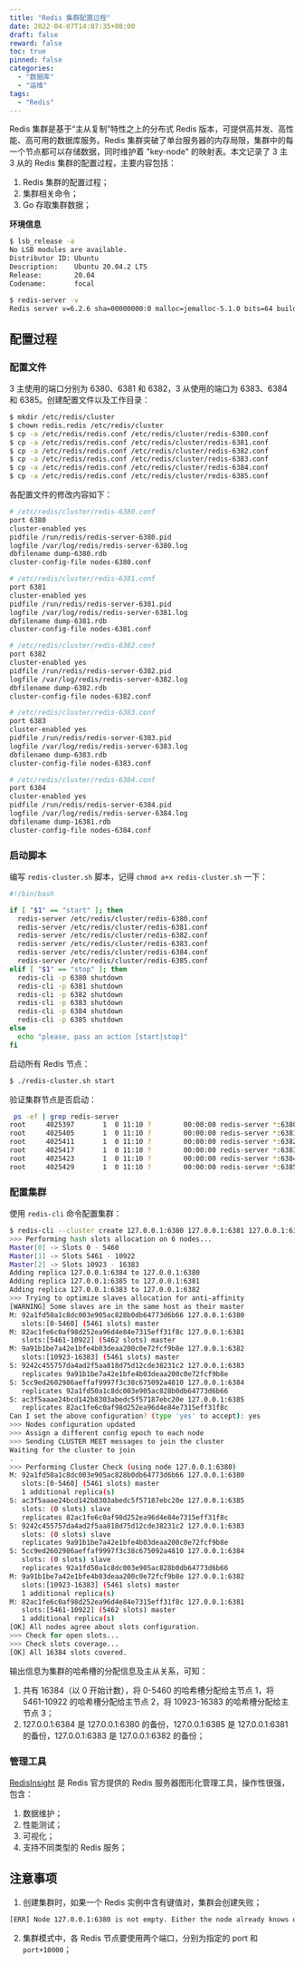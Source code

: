 ```yaml
---
title: "Redis 集群配置过程"
date: 2022-04-07T14:07:35+08:00
draft: false
reward: false
toc: true
pinned: false
categories:
  - "数据库"
  - "运维"
tags:
  - "Redis"
---
```


Redis 集群是基于“主从复制”特性之上的分布式 Redis 版本，可提供高并发、高性能、高可用的数据库服务。Redis 集群突破了单台服务器的内存局限，集群中的每一个节点都可以存储数据，同时维护着 "key-node" 的映射表。本文记录了 3 主 3 从的 Redis 集群的配置过程，主要内容包括：

1. Redis 集群的配置过程；
2. 集群相关命令；
3. Go 存取集群数据；

<!--more-->

**环境信息**

```bash
$ lsb_release -a
No LSB modules are available.
Distributor ID: Ubuntu
Description:    Ubuntu 20.04.2 LTS
Release:        20.04
Codename:       focal
```

```bash
$ redis-server -v
Redis server v=6.2.6 sha=00000000:0 malloc=jemalloc-5.1.0 bits=64 build=9c9e426e2f96cc51
```

## 配置过程

### 配置文件

3 主使用的端口分别为 6380、6381 和 6382，3 从使用的端口为 6383、6384 和 6385。创建配置文件以及工作目录：

```bash
$ mkdir /etc/redis/cluster
$ chown redis.redis /etc/redis/cluster
$ cp -a /etc/redis/redis.conf /etc/redis/cluster/redis-6380.conf
$ cp -a /etc/redis/redis.conf /etc/redis/cluster/redis-6381.conf
$ cp -a /etc/redis/redis.conf /etc/redis/cluster/redis-6382.conf
$ cp -a /etc/redis/redis.conf /etc/redis/cluster/redis-6383.conf
$ cp -a /etc/redis/redis.conf /etc/redis/cluster/redis-6384.conf
$ cp -a /etc/redis/redis.conf /etc/redis/cluster/redis-6385.conf
```

各配置文件的修改内容如下：

```bash
# /etc/redis/cluster/redis-6380.conf
port 6380
cluster-enabled yes
pidfile /run/redis/redis-server-6380.pid
logfile /var/log/redis/redis-server-6380.log
dbfilename dump-6380.rdb
cluster-config-file nodes-6380.conf
```

```bash
# /etc/redis/cluster/redis-6381.conf
port 6381
cluster-enabled yes
pidfile /run/redis/redis-server-6381.pid
logfile /var/log/redis/redis-server-6381.log
dbfilename dump-6381.rdb
cluster-config-file nodes-6381.conf
```

```bash
# /etc/redis/cluster/redis-6382.conf
port 6382
cluster-enabled yes
pidfile /run/redis/redis-server-6382.pid
logfile /var/log/redis/redis-server-6382.log
dbfilename dump-6382.rdb
cluster-config-file nodes-6382.conf
```

```bash
# /etc/redis/cluster/redis-6383.conf
port 6383
cluster-enabled yes
pidfile /run/redis/redis-server-6383.pid
logfile /var/log/redis/redis-server-6383.log
dbfilename dump-6383.rdb
cluster-config-file nodes-6383.conf
```

```bash
# /etc/redis/cluster/redis-6384.conf
port 6384
cluster-enabled yes
pidfile /run/redis/redis-server-6384.pid
logfile /var/log/redis/redis-server-6384.log
dbfilename dump-16381.rdb
cluster-config-file nodes-6384.conf
```

### 启动脚本

编写 `redis-cluster.sh` 脚本，记得 `chmod a+x redis-cluster.sh` 一下：

```bash
#!/bin/bash

if [ "$1" == "start" ]; then
  redis-server /etc/redis/cluster/redis-6380.conf
  redis-server /etc/redis/cluster/redis-6381.conf
  redis-server /etc/redis/cluster/redis-6382.conf
  redis-server /etc/redis/cluster/redis-6383.conf
  redis-server /etc/redis/cluster/redis-6384.conf
  redis-server /etc/redis/cluster/redis-6385.conf
elif [ "$1" == "stop" ]; then
  redis-cli -p 6380 shutdown
  redis-cli -p 6381 shutdown
  redis-cli -p 6382 shutdown
  redis-cli -p 6383 shutdown
  redis-cli -p 6384 shutdown
  redis-cli -p 6385 shutdown
else
  echo "please, pass an action [start|stop]"
fi
```

启动所有 Redis 节点：

```bash
$ ./redis-cluster.sh start
```

验证集群节点是否启动：

```bash
 ps -ef | grep redis-server
root     4025397       1  0 11:10 ?        00:00:00 redis-server *:6380 [cluster]
root     4025405       1  0 11:10 ?        00:00:00 redis-server *:6381 [cluster]
root     4025411       1  0 11:10 ?        00:00:00 redis-server *:6382 [cluster]
root     4025417       1  0 11:10 ?        00:00:00 redis-server *:6383 [cluster]
root     4025423       1  0 11:10 ?        00:00:00 redis-server *:6384 [cluster]
root     4025429       1  0 11:10 ?        00:00:00 redis-server *:6385 [cluster]
```

### 配置集群

使用 `redis-cli` 命令配置集群：

```bash
$ redis-cli --cluster create 127.0.0.1:6380 127.0.0.1:6381 127.0.0.1:6382 127.0.0.1:6383  127.0.0.1:6384 127.0.0.1:6385 --cluster-replicas 1
>>> Performing hash slots allocation on 6 nodes...
Master[0] -> Slots 0 - 5460
Master[1] -> Slots 5461 - 10922
Master[2] -> Slots 10923 - 16383
Adding replica 127.0.0.1:6384 to 127.0.0.1:6380
Adding replica 127.0.0.1:6385 to 127.0.0.1:6381
Adding replica 127.0.0.1:6383 to 127.0.0.1:6382
>>> Trying to optimize slaves allocation for anti-affinity
[WARNING] Some slaves are in the same host as their master
M: 92a1fd50a1c8dc003e905ac828b0db64773d6b66 127.0.0.1:6380
   slots:[0-5460] (5461 slots) master
M: 82ac1fe6c0af98d252ea96d4e84e7315eff31f8c 127.0.0.1:6381
   slots:[5461-10922] (5462 slots) master
M: 9a91b1be7a42e1bfe4b03deaa200c0e72fcf9b8e 127.0.0.1:6382
   slots:[10923-16383] (5461 slots) master
S: 9242c455757da4ad2f5aa818d75d12cde38231c2 127.0.0.1:6383
   replicates 9a91b1be7a42e1bfe4b03deaa200c0e72fcf9b8e
S: 5cc9ed2602986aeffaf9997f3c38c675092a4810 127.0.0.1:6384
   replicates 92a1fd50a1c8dc003e905ac828b0db64773d6b66
S: ac3f5aaae24bcd142b8303abedc5f57187ebc20e 127.0.0.1:6385
   replicates 82ac1fe6c0af98d252ea96d4e84e7315eff31f8c
Can I set the above configuration? (type 'yes' to accept): yes
>>> Nodes configuration updated
>>> Assign a different config epoch to each node
>>> Sending CLUSTER MEET messages to join the cluster
Waiting for the cluster to join
.
>>> Performing Cluster Check (using node 127.0.0.1:6380)
M: 92a1fd50a1c8dc003e905ac828b0db64773d6b66 127.0.0.1:6380
   slots:[0-5460] (5461 slots) master
   1 additional replica(s)
S: ac3f5aaae24bcd142b8303abedc5f57187ebc20e 127.0.0.1:6385
   slots: (0 slots) slave
   replicates 82ac1fe6c0af98d252ea96d4e84e7315eff31f8c
S: 9242c455757da4ad2f5aa818d75d12cde38231c2 127.0.0.1:6383
   slots: (0 slots) slave
   replicates 9a91b1be7a42e1bfe4b03deaa200c0e72fcf9b8e
S: 5cc9ed2602986aeffaf9997f3c38c675092a4810 127.0.0.1:6384
   slots: (0 slots) slave
   replicates 92a1fd50a1c8dc003e905ac828b0db64773d6b66
M: 9a91b1be7a42e1bfe4b03deaa200c0e72fcf9b8e 127.0.0.1:6382
   slots:[10923-16383] (5461 slots) master
   1 additional replica(s)
M: 82ac1fe6c0af98d252ea96d4e84e7315eff31f8c 127.0.0.1:6381
   slots:[5461-10922] (5462 slots) master
   1 additional replica(s)
[OK] All nodes agree about slots configuration.
>>> Check for open slots...
>>> Check slots coverage...
[OK] All 16384 slots covered.
```

输出信息为集群的哈希槽的分配信息及主从关系，可知：

1. 共有 16384（以 0 开始计数），将 0-5460 的哈希槽分配给主节点 1，将 5461-10922 的哈希槽分配给主节点 2，将 10923-16383 的哈希槽分配给主节点 3；
2. 127.0.0.1:6384 是 127.0.0.1:6380 的备份，127.0.0.1:6385 是 127.0.0.1:6381 的备份，127.0.0.1:6383 是 127.0.0.1:6382 的备份；

### 管理工具

[RedisInsight](https://github.com/redisinsight/redisinsight) 是 Redis 官方提供的 Redis 服务器图形化管理工具，操作性很强，包含：

1. 数据维护；
2. 性能测试；
3. 可视化；
4. 支持不同类型的 Redis 服务；

## 注意事项

1. 创建集群时，如果一个 Redis 实例中含有键值对，集群会创建失败；

```bash
[ERR] Node 127.0.0.1:6380 is not empty. Either the node already knows other nodes (check with CLUSTER NODES) or contains some key in database 0.
```

2. 集群模式中，各 Redis 节点要使用两个端口，分别为指定的 port 和 `port+10000`；



